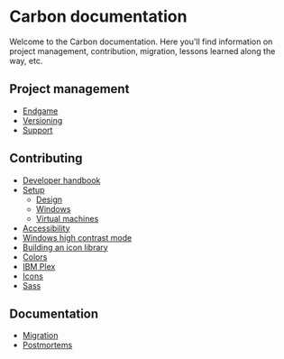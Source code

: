 # Carbon documentation

Welcome to the Carbon documentation. Here you'll find information on project
management, contribution, migration, lessons learned along the way, etc.

## Project management

- [Endgame](/project-management/endgame.md)
- [Versioning](/project-management/versioning.md)
- [Support](/project-management/support.md)

## Contributing

- [Developer handbook](/contributing/developer-handbook.md)
- [Setup](/contributing/setup)
  - [Design](/contributing/setup/design.md)
  - [Windows](/contributing/setup/windows.md)
  - [Virtual machines](/contributing/setup/virtual-machines.md)
- [Accessibility](/contributing/accessibility.md)
- [Windows high contrast mode](/contributing/on-windows-hcm-support.md)
- [Building an icon library](/contributing/building-an-icon-library.md)
- [Colors](/contributing/colors.md)
- [IBM Plex](/contributing/ibm-plex.md)
- [Icons](/contributing/icons.md)
- [Sass](/contributing/sass.md)

## Documentation

- [Migration](/migration)
- [Postmortems](/postmortems)

